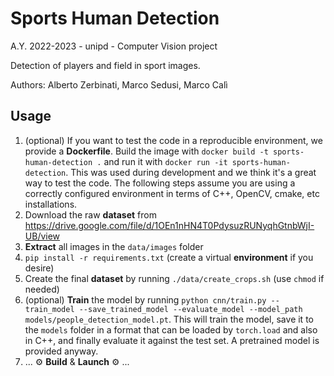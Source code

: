 # Sports Human Detection
A.Y. 2022-2023 - unipd - Computer Vision project

Detection of players and field in sport images.

Authors: Alberto Zerbinati, Marco Sedusi, Marco Calì

## Usage
1. (optional) If you want to test the code in a reproducible environment, we provide a **Dockerfile**. Build the image with `docker build -t sports-human-detection .` and run it with `docker run -it sports-human-detection`. This was used during development and we think it's a great way to test the code. The following steps assume you are using a 
correctly configured environment in terms of C++, OpenCV, cmake, etc installations.
1. Download the raw **dataset** from https://drive.google.com/file/d/1OEn1nHN4T0PdysuzRUNyqhGtnbWjI-UB/view
4. **Extract** all images in the `data/images` folder
5. `pip install -r requirements.txt` (create a virtual **environment** if you desire)
5. Create the final **dataset** by running `./data/create_crops.sh` (use `chmod` if needed)
6. (optional) **Train** the model by running `python cnn/train.py --train_model --save_trained_model --evaluate_model --model_path models/people_detection_model.pt`. This will train the model, save it to the `models` folder in a format that can be loaded by `torch.load` and also in C++, and finally evaluate it against the test set. A pretrained model is provided anyway.
7. ... ⚙️ **Build** & **Launch** ⚙️ ...
